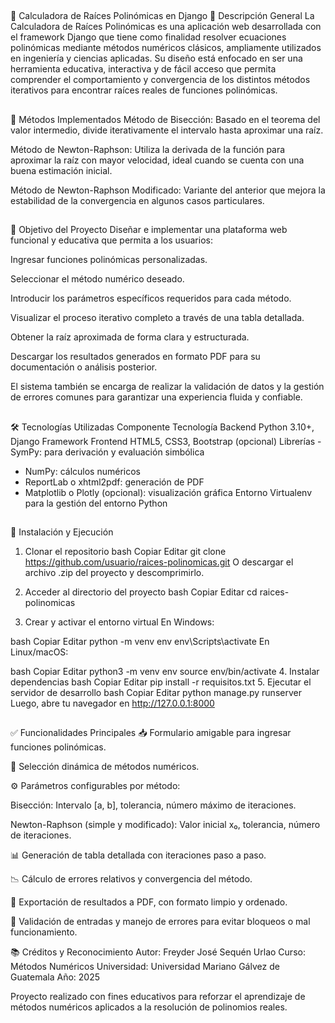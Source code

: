 ##
📐 Calculadora de Raíces Polinómicas en Django
🧮 Descripción General
La Calculadora de Raíces Polinómicas es una aplicación web desarrollada con el framework Django que tiene como finalidad resolver ecuaciones polinómicas mediante métodos numéricos clásicos, ampliamente utilizados en ingeniería y ciencias aplicadas. Su diseño está enfocado en ser una herramienta educativa, interactiva y de fácil acceso que permita comprender el comportamiento y convergencia de los distintos métodos iterativos para encontrar raíces reales de funciones polinómicas.
##
🔢 Métodos Implementados
Método de Bisección: Basado en el teorema del valor intermedio, divide iterativamente el intervalo hasta aproximar una raíz.

Método de Newton-Raphson: Utiliza la derivada de la función para aproximar la raíz con mayor velocidad, ideal cuando se cuenta con una buena estimación inicial.

Método de Newton-Raphson Modificado: Variante del anterior que mejora la estabilidad de la convergencia en algunos casos particulares.
##
🎯 Objetivo del Proyecto
Diseñar e implementar una plataforma web funcional y educativa que permita a los usuarios:

Ingresar funciones polinómicas personalizadas.

Seleccionar el método numérico deseado.

Introducir los parámetros específicos requeridos para cada método.

Visualizar el proceso iterativo completo a través de una tabla detallada.

Obtener la raíz aproximada de forma clara y estructurada.

Descargar los resultados generados en formato PDF para su documentación o análisis posterior.

El sistema también se encarga de realizar la validación de datos y la gestión de errores comunes para garantizar una experiencia fluida y confiable.
##
🛠️ Tecnologías Utilizadas
Componente	Tecnología
Backend	Python 3.10+, Django Framework
Frontend	HTML5, CSS3, Bootstrap (opcional)
Librerías	- SymPy: para derivación y evaluación simbólica
- NumPy: cálculos numéricos
- ReportLab o xhtml2pdf: generación de PDF
- Matplotlib o Plotly (opcional): visualización gráfica
Entorno	Virtualenv para la gestión del entorno Python
##
🚀 Instalación y Ejecución
1. Clonar el repositorio
bash
Copiar
Editar
git clone https://github.com/usuario/raices-polinomicas.git
O descargar el archivo .zip del proyecto y descomprimirlo.

2. Acceder al directorio del proyecto
bash
Copiar
Editar
cd raices-polinomicas
3. Crear y activar el entorno virtual
En Windows:

bash
Copiar
Editar
python -m venv env
env\Scripts\activate
En Linux/macOS:

bash
Copiar
Editar
python3 -m venv env
source env/bin/activate
4. Instalar dependencias
bash
Copiar
Editar
pip install -r requisitos.txt
5. Ejecutar el servidor de desarrollo
bash
Copiar
Editar
python manage.py runserver
Luego, abre tu navegador en http://127.0.0.1:8000
##
✅ Funcionalidades Principales
📥 Formulario amigable para ingresar funciones polinómicas.

🔘 Selección dinámica de métodos numéricos.

⚙️ Parámetros configurables por método:

Bisección: Intervalo [a, b], tolerancia, número máximo de iteraciones.

Newton-Raphson (simple y modificado): Valor inicial x₀, tolerancia, número de iteraciones.

📊 Generación de tabla detallada con iteraciones paso a paso.

📉 Cálculo de errores relativos y convergencia del método.

📄 Exportación de resultados a PDF, con formato limpio y ordenado.

🔐 Validación de entradas y manejo de errores para evitar bloqueos o mal funcionamiento.

📚 Créditos y Reconocimiento
Autor: Freyder José Sequén Urlao
Curso: Métodos Numéricos
Universidad: Universidad Mariano Gálvez de Guatemala
Año: 2025

Proyecto realizado con fines educativos para reforzar el aprendizaje de métodos numéricos aplicados a la resolución de polinomios reales.


